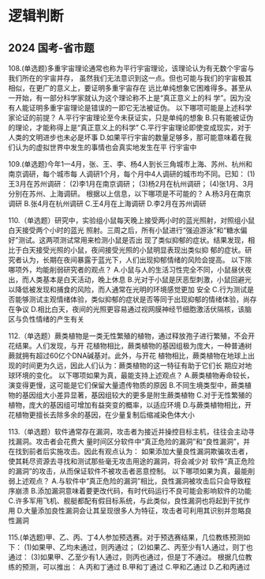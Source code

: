 # 逻辑判断

## 2024 国考-省市题

108.(单选题)多重宇宙理论通常也称为平行宇宙理论，该理论认为有无数个宇宙与我们所在的宇宙并存，
虽然我们无法意识到这一点。但也可能与我们的宇宙极其相似，在更广的意义上，要证明多重宇宙存在
远比单纯想象它困难得多。甚至从一开始，有一部分科学家就认为这个理论称不上是“真正意义上的科
学”。因为没有人能证明多重宇宙理论是错误的一即它无法被证伪。
以下哪项可能是上述科学家论证的前提？
A.平行宇宙理论至今未获证实，只是单纯的想象
B.只有能被证伪的理论，才能称得上是“真正意义上的科学”
C.平行宇宙理论即使变成现实，对于人类的文明进步也未必是坏事
D.如果平行宇宙的数量足够多，那可能意味着在我们认为的虚拟世界中发生的事情也会真实地发生在平
行宇宙中

109.(单选题)今年1一4月，张、王、李、杨4人到长三角城市上海、苏州、杭州和南京调研，每个城市每
人调研1个月，每个月中4人调研的城市均不同。已知：
(1)王3月在苏州调研：
(2)李1月在南京调研；
(3)杨2月在杭州调研；
(4)张1月、3月分别在苏州、上海调研。
根据以上信息，以下哪项是不可能的？
A.杨3月在南京调研
B.张4月在杭州调研
C.王4月在上海调研
D.李2月在苏州调研

110.（单选题）研究中，实验组小鼠每天晚上接受两小时的蓝光照射，对照组小鼠白天接受两个小时的蓝光
照射。三周之后，所有小鼠进行“强迫游泳”和“糖水偏好”测试。这两项测试常用来检测小鼠是否出
现了类似抑郁的症状。结果发现，相比于白天接受光照的小鼠，夜间接受光照的小鼠明显表现出类似抑
郁的症状。研究者认为，长期在夜间暴露于蓝光下，人们出现抑郁情绪的风险会提高。
以下除哪项外，均能削弱研究者的观点？
A.小鼠与人的生活习性完全不同，小鼠昼伏夜出，而人类基本是白天活动，晚上休息
B.光对于小鼠是厌恶型刺激，小鼠回避光以降低被发现和捕食的风险，而人通常在光明的环境感觉更加
安全
C.行为测试是否能够测试主观情绪体验，类似抑郁的症状是否等同于出现抑郁的情绪体验，尚存在争议
D.相比白天，夜间的光照更容易通过视网膜神经节细胞激活伏隔核，该脑区与负性情绪的产生有关

112.（单选题）蕨类植物是一类无性繁殖的植物，通过释放孢子进行繁殖，不会开花结果。人们发现，与开
花植物相比，蕨类植物的基因组极为庞大，一种普通树蕨就拥有超过60亿个DNA碱基对。此外，与开花
植物相比，蕨类植物在地球上出现的时间更为久远，因此人们认为：蕨类植物的这一特征有助于它们长
期应对地球环境的变化。
以下哪项如果为真，最能支持上述观点？
A.蕨类植物寿命较长，演变得更慢，这可能是它们保留大量遗传物质的原因
B.不同生境类型中，蕨类植物的基因组大小差异显著，基因组较大的更多是附生蕨类植物
C.对于无性繁殖的植物，庞大的基因组可增加有益突变的概率，以适应环境
D.与蕨类植物相比，开花植物更擅长去除多余的基因，在少量复制后缩减染色体大小

113.（单选题）软件通常存在漏洞，攻击者为接近并操控目标主机，往往会主动寻找漏洞。攻击者会花费大
量时间区分软件中“真正危险的漏洞”和“良性漏洞”，并在找到前者后实施攻击。因此有观点认为：
如果添加大量良性漏洞欺骗攻击者，使其耗尽资源去寻找和测试那些毫无攻击用途的漏洞，将会减少对
软件“真正危险的漏洞”的攻击，从而保证软件不被攻击者恶意控制。
以下哪项如果为真，最能削弱上述观点？
A.与软件中“真正危险的漏洞”相比，良性漏洞被攻击后只会导致程序崩溃
B.添加漏洞意味着要更改代码，有时代码运行不良可能会影响软件的功能
C.许多军用飞机、舰艇都配有假目标系统，与此类似，良性漏洞也将起到干扰作用
D.大量添加良性漏洞会让其呈现很多人为特征，攻击者可利用其识别并忽略良性漏洞

115.(单选题)甲、乙、丙、丁4人参加预选赛。对于预选赛结果，几位教练预测如下：
(1)如果甲、乙均未通过，则丙通过；
(2)如果乙、丙至少有1人通过，则丁也通过：
(3)如果甲、乙至少有1人通过，则丙也通过，但是丁不通过。
根据几位教练的预测，可以推出：
A.丙和丁通过
B.甲和丁通过
C.甲和乙通过
D.乙和丙通过